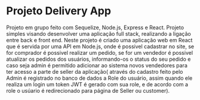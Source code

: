 # Projeto Delivery App

Projeto em grupo feito com Sequelize, Node.js, Express e React. Projeto simples visando desenvolver uma aplicação full stack, realizando a ligação entre back e front end. Neste projeto é criado uma aplicação web em React que é servida por uma API em Node.js, onde é possivel cadastrar no site, se for comprador é possivel realizar um pedido, se for um vendedor é possivel atualizar os pedidos dos usuários, informando-os o status do seu pedido e caso seja admin é permitido adicionar ao sistema novos vendedores para ter acesso a parte de seller da aplicação( através do cadastro feito pelo Admin é registrado no banco de dados a Role do usuário, assim quando ele realiza um login um token JWT é gerado com sua role, e de acordo com a role o usúario é redirecionado para página de Seller ou customer).
